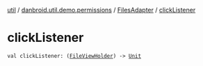 [util](../../index.md) / [danbroid.util.demo.permissions](../index.md) / [FilesAdapter](index.md) / [clickListener](./click-listener.md)

# clickListener

`val clickListener: (`[`FileViewHolder`](../-file-view-holder/index.md)`) -> `[`Unit`](https://kotlinlang.org/api/latest/jvm/stdlib/kotlin/-unit/index.html)